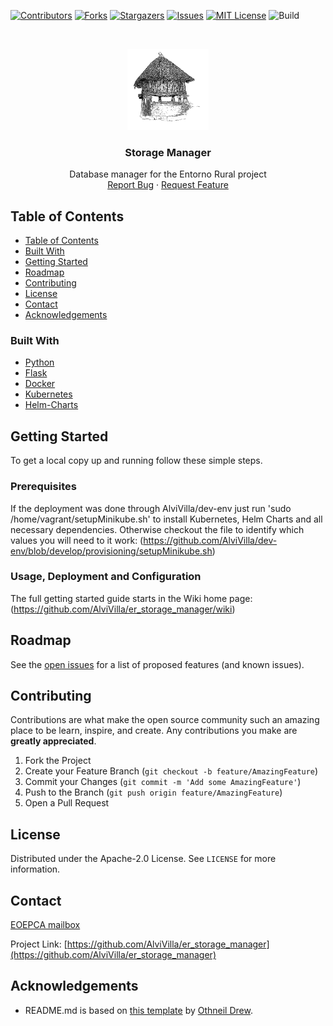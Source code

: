[![Contributors][contributors-shield]][contributors-url]
[![Forks][forks-shield]][forks-url]
[![Stargazers][stars-shield]][stars-url]
[![Issues][issues-shield]][issues-url]
[![MIT License][license-shield]][license-url]
![Build][build-shield]

<!-- PROJECT LOGO -->
<br />
<p align="center">
  <a href="https://github.com/AlviVilla/er_storage_manager">
    <img src="images/Horreo2.png" alt="Logo" width="130" height="130">
  </a>

  <h3 align="center">Storage Manager</h3>

  <p align="center">
    Database manager for the Entorno Rural project
    <br />
    <a href="https://github.com/AlviVilla/er_storage_manager/issues">Report Bug</a>
    ·
    <a href="https://github.com/AlviVilla/er_storage_manager/issues">Request Feature</a>
  </p>
</p>

## Table of Contents

- [Table of Contents](#table-of-contents)
- [Built With](#built-with)
- [Getting Started](#getting-started)
- [Roadmap](#roadmap)
- [Contributing](#contributing)
- [License](#license)
- [Contact](#contact)
- [Acknowledgements](#acknowledgements)

<!-- ABOUT THE PROJECT -->

### Built With

- [Python](https://www.python.org/)
- [Flask](https://flask.palletsprojects.com/en/2.0.x/)
- [Docker](https://docker.com/)
- [Kubernetes](https://kubernetes.io/)
- [Helm-Charts](https://yaml.org/)

<!-- GETTING STARTED -->

## Getting Started

To get a local copy up and running follow these simple steps.

### Prerequisites

If the deployment was done through AlviVilla/dev-env just run 'sudo /home/vagrant/setupMinikube.sh' to install Kubernetes, Helm Charts and all necessary dependencies.
Otherwise checkout the file to identify which values you will need to it work: (https://github.com/AlviVilla/dev-env/blob/develop/provisioning/setupMinikube.sh)

### Usage, Deployment and Configuration

The full getting started guide starts in the Wiki home page: (https://github.com/AlviVilla/er_storage_manager/wiki)

## Roadmap

See the [open issues](https://github.com/AlviVilla/er_storage_manager/issues) for a list of proposed features (and known issues).


## Contributing

Contributions are what make the open source community such an amazing place to be learn, inspire, and create. Any contributions you make are **greatly appreciated**.

1. Fork the Project
2. Create your Feature Branch (`git checkout -b feature/AmazingFeature`)
3. Commit your Changes (`git commit -m 'Add some AmazingFeature'`)
4. Push to the Branch (`git push origin feature/AmazingFeature`)
5. Open a Pull Request

<!-- LICENSE -->

## License

Distributed under the Apache-2.0 License. See `LICENSE` for more information.

## Contact

[EOEPCA mailbox](eoepca.systemteam@telespazio.com)

Project Link: [https://github.com/AlviVilla/er_storage_manager](https://github.com/AlviVilla/er_storage_manager)

## Acknowledgements

- README.md is based on [this template](https://github.com/othneildrew/Best-README-Template) by [Othneil Drew](https://github.com/othneildrew).


[contributors-shield]: https://img.shields.io/github/contributors/AlviVilla/er_storage_manager.svg?style=flat-square
[contributors-url]: https://github.com/AlviVilla/er_storage_manager/graphs/contributors
[forks-shield]: https://img.shields.io/github/forks/AlviVilla/er_storage_manager.svg?style=flat-square
[forks-url]: https://github.com/AlviVilla/er_storage_manager/network/members
[stars-shield]: https://img.shields.io/github/stars/AlviVilla/er_storage_manager.svg?style=flat-square
[stars-url]: https://github.com/AlviVilla/er_storage_manager/stargazers
[issues-shield]: https://img.shields.io/github/issues/AlviVilla/er_storage_manager.svg?style=flat-square
[issues-url]: https://github.com/AlviVilla/er_storage_manager/issues
[license-shield]: https://img.shields.io/github/license/AlviVilla/er_storage_manager.svg?style=flat-square
[license-url]: https://github.com/AlviVilla/er_storage_manager/blob/master/LICENSE
[build-shield]: https://www.travis-ci.com/AlviVilla/er_storage_manager.svg?branch=master
